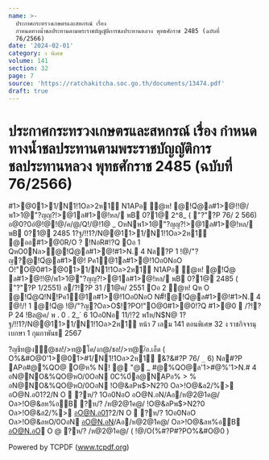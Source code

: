 ```yaml
---
name: >-
  ประกาศกระทรวงเกษตรและสหกรณ์ เรื่อง
  กำหนดทางน้ำชลประทานตามพระราชบัญญัติการชลประทานหลวง พุทธศักราช 2485 (ฉบับที่
  76/2566)
date: '2024-02-01'
category: ง พิเศษ
volume: 141
section: 32
page: 7
source: 'https://ratchakitcha.soc.go.th/documents/13474.pdf'
draft: true
---
```


# ประกาศกระทรวงเกษตรและสหกรณ์ เรื่อง กำหนดทางน้ำชลประทานตามพระราชบัญญัติการชลประทานหลวง พุทธศักราช 2485 (ฉบับที่ 76/2566)

#1>@01>1/N1!1Oล>2ห1์ N1APอ ํ@ห! @!Qํ@ล#1>@!!@/พ1>1@"?ญญ?!>@1ล#1>@!หล/ พB 0?1@ 2^8_ ( "?"?P 76/ 2 566) อ@0?0อํ@!@!@/ค/@/Q!/@!1@ _ OหNพ1>1@"?ญญ?!>@1ล#1>@!หล/ พB 0?1@ 2485 1?ฐ/!!1?/N@@11>1/N1!1Oล>2ห1์ @ออ#1>@0R/O ? !NอR#!?Q Oอ 1 QหO0Nล>@!Qํ@ล#1>@!#1>N. 4 Nล?P 1 !@/"?ญ?@!Qํ@ล#1>@! Pค1@1ล#1>@!1Oอ0NอO O!"O@0#1>@01>1/N1!1Oล>2ห1์ N1APอ ํ@ห! @!Qํ@ ล#1>@!!@/พ1>1@"?ญญ?!>@1ล#1>@!หล/ พB 0?1@ 2485 ( "?"?P 1/2551) ล/?!?P 31 /1@ค/ 2551 Oอ 2 ํ@ห! Qห O @!Qํ@Q!N!Pค1@1ล#1>@!1Oอ0NอO N#็!@!Qํ@ล#1>@!#1>N. 4 ํ@!/! 1 @!Qํ@ !@/"?ญ?Oล>O$!?PO!"O@0#1>@0!?Q #1>@0  /?!?P 24 !Bล@ค/ พ . 0 . 2_` 6 1Oอ0Nอ 11/!?2 พ1ห/N$N@ 1?ฐ/!!1?/N@@11>1/N1!1Oล>2ห1์ หน้า 7 เลม 141 ตอนพิเศษ 32 ง ราชกิจจานุเบกษา 1 กุมภาพันธ 2567

?ญชีท@ง้ํ@ชล!/>ท@โค/งก@/ชล!/>ท@/้อ.เอ็ด ( O%&#O@0'1>@01>#1/N1!1Oล>2ห1์ &?&#?P 76/ `_` 6) Nล#?P APอ#@%QO@ O@ห% N! @ "@ _ #@%QO@ล'1>#@%'1>N.# 4 อN@NO&%QO@หO/0OอN 0C%0์ล@NAPอ% > % อN@NO&%QO@หO/0OอN !O@&ลPพ$>N2?0 Oล>!O@&ล2/%> อO@N.อ01?2/N O  ?ห/? 1Oอ0NอO อO@N.อN/Aอ/ห@2@1ค@/ Oล>!O@&ลห%อB ?ห/? /ห@2@1ค@/ !O@&ลPพ$>N2?0 Oล>!O@&ล2/%> อO@N.อ01?2/N O  ?ห/? 1Oอ0NอO Oล>!O@&ลหO/0OอN อO@N.อN/Aอ/ห@2@1ค@/ Oล>!O@&ลห%อB อO@N.อO O @ ?ห/? /ห@2@1ค@/ ( !@/O(%#?P#?PO%&#O@0 )

Powered by TCPDF (www.tcpdf.org)
